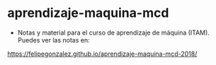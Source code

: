# aprendizaje-maquina-mcd



- Notas y material para el curso de aprendizaje de máquina (ITAM). Puedes ver
las notas en:

https://felipegonzalez.github.io/aprendizaje-maquina-mcd-2018/


